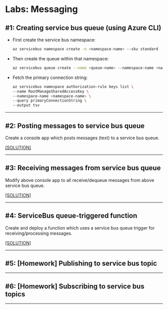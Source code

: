 # Labs: Messaging

## #1: Creating service bus queue (using Azure CLI)

* First create the service bus namespace:

    ```bash
    az servicebus namespace create -n <namespace-name> --sku standard
    ```

* Then create the queue within that namespace:

    ```bash
    az servicebus queue create --name <queue-name> --namespace-name <namespace-name>
    ```

* Fetch the primary connection string:

    ```bash
    az servicebus namespace authorization-rule keys list \
    --name RootManageSharedAccessKey \
    --namespace-name <namespace-name> \
    --query primaryConnectionString \
    --output tsv
    ```

-----

## #2: Posting messages to service bus queue

Create a console app which posts messages (text) to a service bus queue.

[[SOLUTION]](../code-samples/servicebus-queue/program.cs)

-----

## #3: Receiving messages from service bus queue

Modify above console app to all receive/dequeue messages from above service bus queue.

[[SOLUTION]](../code-samples/servicebus-queue/program.cs)

-----

## #4: ServiceBus queue-triggered function

Create and deploy a function which uses a service bus queue trigger for receiving/processing messages.

[[SOLUTION]](../code-samples/function-app-mixed/ServiceBusQueueInputFunction.cs)

-----

## #5: [Homework] Publishing to service bus topic

-----

## #6: [Homework] Subscribing to service bus topics

-----
